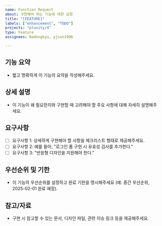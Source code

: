 ```yaml
---
name: Function Request
about: 구현해야 하는 기능에 대한 요청
title: "[FEATURE]"
labels: ["enhancement", "TODO"]
projects: "pluxity/4"
type: Feature
assignees: Nadongkyu, yjsun1996

---
```

## 기능 요약
- 짧고 명확하게 이 기능의 요약을 작성해주세요.

## 상세 설명
- 이 기능이 왜 필요한지와 구현할 때 고려해야 할 주요 사항에 대해 자세히 설명해주세요.

## 요구사항
- [ ] 요구사항 1: 상세하게 구현해야 할 사항을 체크리스트 형태로 제공해주세요.
- [ ] 요구사항 2: 예를 들어, "로그인 폼 구현 시 유효성 검사를 추가한다."
- [ ] 요구사항 3: "반응형 디자인을 지원해야 한다."

## 우선순위 및 기한
- 이 기능의 우선순위를 설정하고 완료 기한을 명시해주세요 (예: 중간 우선순위, 2025-02-01 완료 예정).

## 참고/자료
- 구현 시 참고할 수 있는 문서, 디자인 파일, 관련 이슈 링크 등을 제공해주세요.
